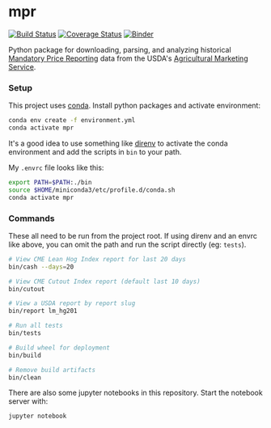 mpr
===
[![Build Status](https://travis-ci.com/gumballhead/mpr.svg?branch=master)](https://travis-ci.com/gumballhead/mpr)
[![Coverage Status](https://coveralls.io/repos/github/gumballhead/mpr/badge.svg?branch=master)](https://coveralls.io/github/gumballhead/mpr?branch=master)
[![Binder](https://mybinder.org/badge_logo.svg)](https://mybinder.org/v2/gh/gumballhead/mpr/master)

Python package for downloading, parsing, and analyzing historical [ Mandatory Price Reporting](https://mpr.datamart.ams.usda.gov/) data from the USDA's [Agricultural Marketing Service](https://www.ams.usda.gov/).

### Setup
This project uses [conda](https://conda.io/en/latest/). Install python packages and activate environment:
```bash
conda env create -f environment.yml
conda activate mpr
```

It's a good idea to use something like [direnv](https://direnv.net/) to activate the conda environment and add the scripts in `bin` to your path. 

My `.envrc` file looks like this:
```bash
export PATH=$PATH:./bin
source $HOME/miniconda3/etc/profile.d/conda.sh
conda activate mpr
```

### Commands
These all need to be run from the project root. If using direnv and an envrc like above, you can omit the path and run the script directly (eg: `tests`).

```bash
# View CME Lean Hog Index report for last 20 days
bin/cash --days=20

# View CME Cutout Index report (default last 10 days)
bin/cutout

# View a USDA report by report slug
bin/report lm_hg201

# Run all tests
bin/tests

# Build wheel for deployment
bin/build

# Remove build artifacts
bin/clean
```

There are also some jupyter notebooks in this repository. Start the notebook server with:

```bash
jupyter notebook
```
